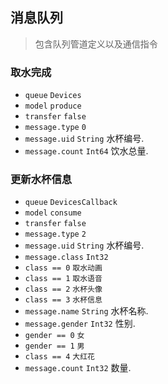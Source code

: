 ## 消息队列
> 包含队列管道定义以及通信指令


### 取水完成
* `queue` `Devices`</br>
* `model` `produce`</br>
* `transfer` `false`</br>
* `message.type` `0`</br>
* `message.uid` `String` 水杯编号.</br>
* `message.count` `Int64`  饮水总量.</br>

### 更新水杯信息
* `queue` `DevicesCallback`</br>
* `model` `consume`</br>
* `transfer` `false`</br>
* `message.type` `2`</br>
* `message.uid` `String` 水杯编号.</br>
* `message.class` `Int32`</br>
* `class == 0` `取水动画`</br>
* `class == 1` `取水语音`</br>
* `class == 2` `水杯头像`</br>
* `class == 3` `水杯信息`</br>
* `message.name` `String` 水杯名称.</br>
* `message.gender` `Int32` 性别.</br>
* `gender == 0` `女`</br>
* `gender == 1` `男`</br>
* `class == 4` `大红花`</br>
* `message.count` `Int32` 数量.</br>

### 